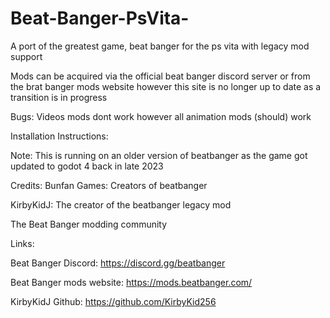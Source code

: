 # Beat-Banger-PsVita-
A port of the greatest game, beat banger for the ps vita with legacy mod support 

Mods can be acquired via the official beat banger discord server or from the brat banger mods website however this site is no longer up to date as a transition is in progress


Bugs:
Videos mods dont work however all animation mods (should) work


Installation Instructions:


Note: This is running on an older version of beatbanger as the game got updated to godot 4 back in late 2023


Credits:
Bunfan Games: Creators of beatbanger

KirbyKidJ: The creator of the beatbanger legacy mod

The Beat Banger modding community 

Links:

Beat Banger Discord: https://discord.gg/beatbanger

Beat Banger mods website:
https://mods.beatbanger.com/

KirbyKidJ Github: https://github.com/KirbyKid256



